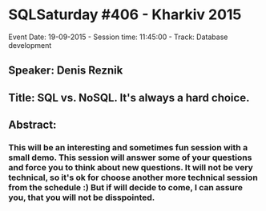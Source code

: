 # SQLSaturday #406 - Kharkiv 2015
Event Date: 19-09-2015 - Session time: 11:45:00 - Track: Database development
## Speaker: Denis Reznik
## Title: SQL vs. NoSQL. It's always a hard choice.
## Abstract:
### This will be an interesting and sometimes fun session with a small demo. This session will answer some of your questions and force you to think about new questions. It will not be very technical, so it's ok for choose another more technical session from the schedule :) But if will decide to come, I can assure you, that you will not be disspointed. 
